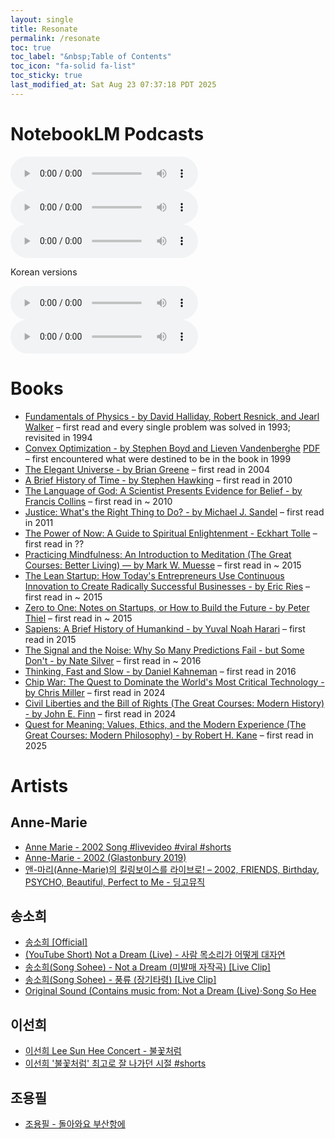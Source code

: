 ```yaml
---
layout: single
title: Resonate
permalink: /resonate
toc: true
toc_label: "&nbsp;Table of Contents"
toc_icon: "fa-solid fa-list"
toc_sticky: true
last_modified_at: Sat Aug 23 07:37:18 PDT 2025
---
```


# NotebookLM Podcasts

<audio id="podcast-1" controls>
	<source type="audio/wav" src="/resource/pages/resonate/NotebookLM/Sunghee's Digital Resonances_ A Professional & Cultural Footprint-01.wav">
	Your browser does not support this shorter audio element.
</audio>

<audio id="podcast-2" controls>
	<source type="audio/wav" src="/resource/pages/resonate/NotebookLM/Sunghee's Digital Resonances_ A Professional & Cultural Footprint-02.wav">
	Your browser does not support this shorter audio element.
</audio>

<audio id="podcast-3" controls>
	<source type="audio/wav" src="/resource/pages/resonate/NotebookLM/Sunghee's Digital Resonances_ A Professional & Cultural Footprint-03.wav">
	Your browser does not support this shorter audio element.
</audio>

Korean versions

<audio id="podcast-kor-1" controls>
	<source type="audio/wav" src="/resource/pages/resonate/NotebookLM/Sunghee's Digital Resonances_ A Professional & Cultural Footprint-kor-01.wav">
	Your browser does not support this shorter audio element.
</audio>

<audio id="podcast-kor-2" controls>
	<source type="audio/wav" src="/resource/pages/resonate/NotebookLM/Sunghee's Digital Resonances_ A Professional & Cultural Footprint-kor-02.wav">
	Your browser does not support this shorter audio element.
</audio>

# Books

- [Fundamentals of Physics - by David Halliday, Robert Resnick, and Jearl Walker](https://en.wikipedia.org/wiki/Fundamentals_of_Physics)
&ndash; first read and every single problem was solved in 1993; revisited in 1994
- [Convex Optimization - by Stephen Boyd and Lieven Vandenberghe](https://stanford.edu/~boyd/cvxbook/) [PDF](https://web.stanford.edu/~boyd/cvxbook/bv_cvxbook.pdf)
&ndash; first encountered what were destined to be in the book in 1999
- [The Elegant Universe - by Brian Greene](https://en.wikipedia.org/wiki/The_Elegant_Universe)
&ndash; first read in 2004
- [A Brief History of Time - by Stephen Hawking](https://en.wikipedia.org/wiki/A_Brief_History_of_Time)
&ndash; first read in 2010
- [The Language of God: A Scientist Presents Evidence for Belief - by Francis Collins](https://en.wikipedia.org/wiki/The_Language_of_God)
&ndash; first read in ~ 2010
- [Justice: What's the Right Thing to Do? - by Michael J. Sandel](https://en.wikipedia.org/wiki/Justice:_What%27s_the_Right_Thing_to_Do%3F)
&ndash; first read in 2011
- [The Power of Now: A Guide to Spiritual Enlightenment - Eckhart Tolle](https://en.wikipedia.org/wiki/The_Power_of_Now)
&ndash; first read in ??
- [Practicing Mindfulness: An Introduction to Meditation (The Great Courses: Better Living) — by Mark W. Muesse](https://www.thegreatcoursesplus.com/practicing-mindfulness-an-introduction-to-meditation)
&ndash; first read in ~ 2015
- [The Lean Startup: How Today's Entrepreneurs Use Continuous Innovation to Create Radically Successful Businesses - by Eric Ries](https://en.wikipedia.org/wiki/The_Lean_Startup)
&ndash; first read in ~ 2015
- [Zero to One: Notes on Startups, or How to Build the Future - by Peter Thiel](https://en.wikipedia.org/wiki/Zero_to_One)
&ndash; first read in ~ 2015
- [Sapiens: A Brief History of Humankind - by Yuval Noah Harari](https://en.wikipedia.org/wiki/Sapiens:_A_Brief_History_of_Humankind)
&ndash; first read in 2015
- [The Signal and the Noise: Why So Many Predictions Fail - but Some Don't - by Nate Silver](https://en.wikipedia.org/wiki/The_Signal_and_the_Noise)
&ndash; first read in ~ 2016
- [Thinking, Fast and Slow - by Daniel Kahneman](https://en.wikipedia.org/wiki/Thinking,_Fast_and_Slow)
&ndash; first read in 2016
- [Chip War: The Quest to Dominate the World's Most Critical Technology - by Chris Miller](https://en.wikipedia.org/wiki/Chip_War)
&ndash; first read in 2024
- [Civil Liberties and the Bill of Rights (The Great Courses: Modern History) - by John E. Finn](https://www.thegreatcoursesplus.com/civil-liberties-and-the-bill-of-rights)
&ndash; first read in 2024
- [Quest for Meaning: Values, Ethics, and the Modern Experience (The Great Courses: Modern Philosophy) - by Robert H. Kane](https://www.thegreatcoursesplus.com/quest-for-meaning-values-ethics-and-the-modern-experience)
&ndash; first read in 2025

# Artists

## Anne-Marie

- [<i class="fa-brands fa-square-youtube"></i> Anne Marie - 2002 Song #livevideo #viral #shorts](https://youtube.com/shorts/kecpfUbdBFM?si=mImWS92ebYAyZs_r)
- [<i class="fa-brands fa-youtube"></i> Anne-Marie - 2002 (Glastonbury 2019)](https://youtu.be/PRXCbRzTeGA?si=4qFtqHGpmmXil6gv)
- [<i class="fa-brands fa-youtube"></i> 앤-마리(Anne-Marie)의 킬링보이스를 라이브로! – 2002, FRIENDS, Birthday, PSYCHO, Beautiful, Perfect to Me - 딩고뮤직](https://youtu.be/SAzUYWru-w0?si=3-INmLd1VM8WcEqu)

## 송소희

- [송소희 &#91;Official&#93;](https://www.youtube.com/@SongSohee_Official)
- [<i class="fa-brands fa-square-youtube"></i> (YouTube Short) Not a Dream (Live) - 사람 목소리가 어떻게 대자연](https://youtube.com/shorts/Yl6RummwdeQ?si=98pcrNlXHpLQ0nbT)
- [<i class="fa-brands fa-youtube"></i> 송소희(Song Sohee) - Not a Dream (미발매 자작곡) [Live Clip]](https://youtu.be/Zbo7UY8dxh8?si=W3i5yOdPBuxciwlc)
- [<i class="fa-brands fa-youtube"></i> 송소희(Song Sohee) - 풍류 (장기타령) [Live Clip]](https://youtu.be/cj-5WqYP1VQ?si=un79U7Tba-YzzIq6)
- [<i class="fa-brands fa-square-youtube"></i> Original Sound (Contains music from: Not a Dream (Live)&sdot;Song So Hee](https://youtube.com/shorts/zzmRjdNzHLM?si=YoDR9kOMkshPdw80)

## 이선희

- [<i class="fa-brands fa-youtube"></i> 이선희 Lee Sun Hee Concert - 불꽃처럼](https://youtu.be/5TXnHQIxpls?si=-8WlaUmB-JnVGFYw)
- [<i class="fa-brands fa-square-youtube"></i> 이선희 '불꽃처럼' 최고로 잘 나가던 시절 #shorts](https://youtube.com/shorts/P_8Kh46m5Wk?si=99MMNeV5r4ezR18R)

## 조용필

- [<i class="fa-brands fa-youtube"></i> 조용필 - 돌아와요 부산항에](https://youtu.be/sfOhQkdexro?si=ijcX-29CW7LyP7S9)
